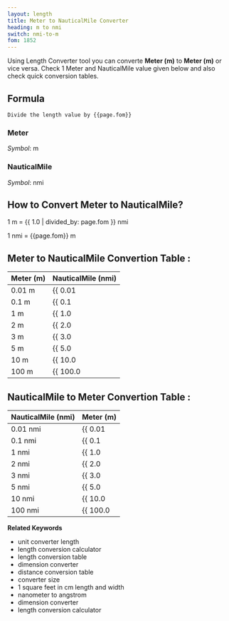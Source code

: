 ```yaml
---
layout: length
title: Meter to NauticalMile Converter
heading: m to nmi
switch: nmi-to-m
fom: 1852
---
```


Using Length Converter tool you can converte **Meter (m)** to **Meter (m)** or vice versa. Check 1 Meter and NauticalMile value given below and also check quick conversion tables.

## Formula
`Divide the length value by {{page.fom}}`

### Meter
*Symbol*: m

### NauticalMile
*Symbol*: nmi

## How to Convert Meter to NauticalMile?
1 m = {{ 1.0 | divided_by: page.fom }} nmi

1 nmi = {{page.fom}} m

## Meter to NauticalMile Convertion Table :

| Meter (m) | NauticalMile (nmi) |
| ---- | ---- |
| 0.01 m | {{ 0.01 | divided_by: page.fom | round: 12 }} nmi |
| 0.1 m | {{ 0.1 | divided_by: page.fom | round: 12 }} nmi |
| 1 m | {{ 1.0 | divided_by: page.fom | round: 12 }} nmi |
| 2 m | {{ 2.0 | divided_by: page.fom | round: 12 }} nmi |
| 3 m | {{ 3.0 | divided_by: page.fom | round: 12 }} nmi |
| 5 m | {{ 5.0 | divided_by: page.fom | round: 12 }} nmi |
| 10 m | {{ 10.0 | divided_by: page.fom | round: 12 }} nmi |
| 100 m | {{ 100.0 | divided_by: page.fom | round: 12 }} nmi |

## NauticalMile to Meter Convertion Table :

| NauticalMile (nmi) | Meter (m) |
| ---- | ---- |
| 0.01 nmi | {{ 0.01 | times: page.fom | round: 12 }} m |
| 0.1 nmi | {{ 0.1 | times: page.fom | round: 12 }} m |
| 1 nmi | {{ 1.0 | times: page.fom | round: 12 }} m |
| 2 nmi | {{ 2.0 | times: page.fom | round: 12 }} m |
| 3 nmi | {{ 3.0 | times: page.fom | round: 12 }} m |
| 5 nmi | {{ 5.0 | times: page.fom | round: 12 }} m |
| 10 nmi | {{ 10.0 | times: page.fom | round: 12 }} m |
| 100 nmi | {{ 100.0 | times: page.fom | round: 12 }} m |

<script>
selectInput[7].selected = true
selectOutput[10].selected = true
</script>

  **Related Keywords**

  <ul class='relatedKeyword'>
    <li>unit converter length</li>
    <li>length conversion calculator</li>
    <li>length conversion table</li>
    <li>dimension converter</li>
    <li>distance conversion table</li>
    <li>converter size</li>
    <li>1 square feet in cm length and width</li>
    <li>nanometer to angstrom</li>
    <li>dimension converter</li>
    <li>length conversion calculator</li>
  </ul>
  